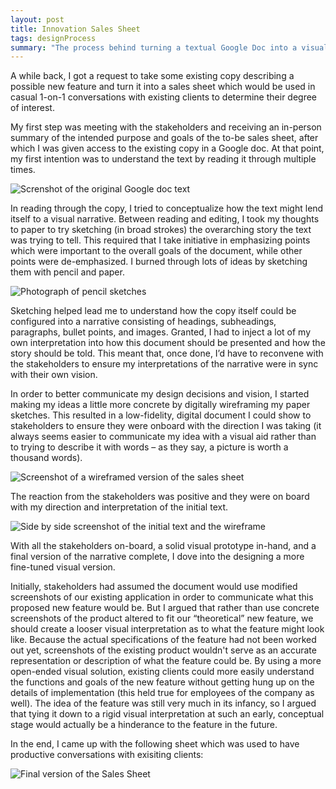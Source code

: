 ```yaml
---
layout: post
title: Innovation Sales Sheet
tags: designProcess
summary: "The process behind turning a textual Google Doc into a visual sales sheet."
---
```


A while back, I got a request to take some existing copy describing a possible new feature and turn it into a sales sheet which would be used in casual 1-on-1 conversations with existing clients to determine their degree of interest.

My first step was meeting with the stakeholders and receiving an in-person summary of the intended purpose and goals of the to-be sales sheet, after which I was given access to the existing copy in a Google doc. At that point, my first intention was to understand the text by reading it through multiple times.

![Screnshot of the original Google doc text](/images/2015/sales-sheet-google-doc.png "How it all started")

In reading through the copy, I tried to conceptualize how the text might lend itself to a visual narrative. Between reading and editing, I took my thoughts to paper to try sketching (in broad strokes) the overarching story the text was trying to tell. This required that I take initiative in emphasizing points which were important to the overall goals of the document, while other points were de-emphasized. I burned through lots of ideas by sketching them with pencil and paper.

![Photograph of pencil sketches](/images/2015/sales-sheet-sketches.jpg "Initial sketches on the document layout")

Sketching helped lead me to understand how the copy itself could be configured into a narrative consisting of headings, subheadings, paragraphs, bullet points, and images. Granted, I had to inject a lot of my own interpretation into how this document should be presented and how the story should be told. This meant that, once done, I’d have to reconvene with the stakeholders to ensure my interpretations of the narrative were in sync with their own vision.

In order to better communicate my design decisions and vision, I started making my ideas a little more concrete by digitally wireframing my paper sketches. This resulted in a low-fidelity, digital document I could show to stakeholders to ensure they were onboard with the direction I was taking (it always seems easier to communicate my idea with a visual aid rather than to trying to describe it with words – as they say, a picture is worth a thousand words).

![Screenshot of a wireframed version of the sales sheet](/images/2015/sales-sheet-wireframe.png "Document wireframe used to sell stakeholders on my direction")

The reaction from the stakeholders was positive and they were on board with my direction and interpretation of the initial text.

![Side by side screenshot of the initial text and the wireframe](/images/2015/sales-sheet-text-to-wireframe.png "Side-by-side view of the text transformed into a wireframed visual narrative")

With all the stakeholders on-board, a solid visual prototype in-hand, and a final version of the narrative complete, I dove into the designing a more fine-tuned visual version.

Initially, stakeholders had assumed the document would use modified screenshots of our existing application in order to communicate what this proposed new feature would be. But I argued that rather than use concrete screenshots of the product altered to fit our “theoretical” new feature, we should create a looser visual interpretation as to what the feature might look like. Because the actual specifications of the feature had not been worked out yet, screenshots of the existing product wouldn't serve as an accurate representation or description of what the feature could be. By using a more open-ended visual solution, existing clients could more easily understand the functions and goals of the new feature without getting hung up on the details of implementation (this held true for employees of the company as well). The idea of the feature was still very much in its infancy, so I argued that tying it down to a rigid visual interpretation at such an early, conceptual stage would actually be a hinderance to the feature in the future.

In the end, I came up with the following sheet which was used to have productive conversations with exisiting clients:

![Final version of the Sales Sheet](/images/2015/sales-sheet-final.png)
